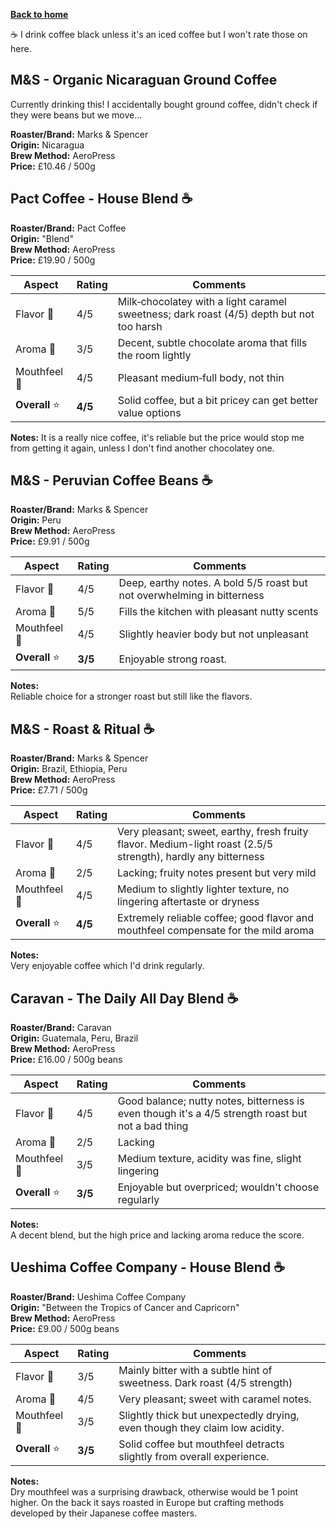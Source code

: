 [__Back to home__](../../index.md)

☕ I drink coffee black unless it's an iced coffee but I won't rate those on here.

## M&S - Organic Nicaraguan Ground Coffee
Currently drinking this! I accidentally bought ground coffee, didn't check if they were beans but we move...

**Roaster/Brand:** Marks & Spencer  
**Origin:** Nicaragua  
**Brew Method:** AeroPress  
**Price:** £10.46 / 500g  

## Pact Coffee - House Blend ☕

**Roaster/Brand:** Pact Coffee  
**Origin:** "Blend"  
**Brew Method:** AeroPress  
**Price:** £19.90 / 500g  

| Aspect        | Rating  | Comments                                                                                           |
| ------------- | ------- | -------------------------------------------------------------------------------------------------- |
| Flavor 🍫     | 4/5     | Milk‑chocolatey with a light caramel sweetness; dark roast (4/5) depth but not too harsh |
| Aroma 🌸      | 3/5     | Decent, subtle chocolate aroma that fills the room lightly                                         |
| Mouthfeel 🥛  | 4/5     | Pleasant medium‑full body, not thin                                                                |
| **Overall** ⭐ | **4/5** | Solid coffee, but a bit pricey can get better value options                               |

**Notes:**
It is a really nice coffee, it's reliable but the price would stop me from getting it again, unless I don't find another chocolatey one.

## M&S - Peruvian Coffee Beans ☕
**Roaster/Brand:** Marks & Spencer  
**Origin:** Peru  
**Brew Method:** AeroPress  
**Price:** £9.91 / 500g  

| Aspect       | Rating | Comments                                                                         |
|--------------|--------|----------------------------------------------------------------------------------|
| Flavor 🍫     | 4/5    | Deep, earthy notes. A bold 5/5 roast but not overwhelming in bitterness          |
| Aroma 🌸      | 5/5    | Fills the kitchen with pleasant nutty scents                                     |
| Mouthfeel 🥛 | 4/5    | Slightly heavier body but not unpleasant                                         |
| **Overall** ⭐| **3/5**| Enjoyable strong roast.                                                          |

**Notes:**  
Reliable choice for a stronger roast but still like the flavors.

## M&S - Roast & Ritual ☕
**Roaster/Brand:** Marks & Spencer  
**Origin:** Brazil, Ethiopia, Peru  
**Brew Method:** AeroPress  
**Price:** £7.71 / 500g

| Aspect       | Rating | Comments                                                                                                                  |
|--------------|--------|---------------------------------------------------------------------------------------------------------------------------|
| Flavor 🍫     | 4/5    | Very pleasant; sweet, earthy, fresh fruity flavor. Medium-light roast (2.5/5 strength), hardly any bitterness            |
| Aroma 🌸      | 2/5    | Lacking; fruity notes present but very mild                                                                              |
| Mouthfeel 🥛 | 4/5    | Medium to slightly lighter texture, no lingering aftertaste or dryness                                                    |
| **Overall** ⭐| **4/5**| Extremely reliable coffee; good flavor and mouthfeel compensate for the mild aroma                                       |

**Notes:**  
Very enjoyable coffee which I'd drink regularly.

## Caravan - The Daily All Day Blend ☕
**Roaster/Brand:** Caravan  
**Origin:** Guatemala, Peru, Brazil  
**Brew Method:** AeroPress  
**Price:** £16.00 / 500g beans

| Aspect       | Rating | Comments                                                                                                         |
|--------------|--------|------------------------------------------------------------------------------------------------------------------|
| Flavor 🍫     | 4/5    | Good balance; nutty notes, bitterness is even though it's a 4/5 strength roast but not a bad thing               |
| Aroma 🌸      | 2/5    | Lacking                                                                                                          |
| Mouthfeel 🥛 | 3/5    | Medium texture, acidity was fine, slight lingering                                                                |
| **Overall** ⭐| **3/5**| Enjoyable but overpriced; wouldn't choose regularly                                                               |

**Notes:**  
A decent blend, but the high price and lacking aroma reduce the score.

## Ueshima Coffee Company - House Blend ☕
**Roaster/Brand:** Ueshima Coffee Company  
**Origin:** "Between the Tropics of Cancer and Capricorn"  
**Brew Method:** AeroPress  
**Price:** £9.00 / 500g beans  

| Aspect       | Rating | Comments                                                                                          |
|--------------|--------|---------------------------------------------------------------------------------------------------|
| Flavor 🍫     | 3/5    | Mainly bitter with a subtle hint of sweetness. Dark roast (4/5 strength)                          |
| Aroma 🌸      | 4/5    | Very pleasant; sweet with caramel notes.                                                          |
| Mouthfeel 🥛 | 3/5    | Slightly thick but unexpectedly drying, even though they claim low acidity.                       |
| **Overall** ⭐| **3/5**| Solid coffee but mouthfeel detracts slightly from overall experience.                            |

**Notes:**  
Dry mouthfeel was a surprising drawback, otherwise would be 1 point higher.
On the back it says roasted in Europe but crafting methods developed by their Japanese coffee masters.

